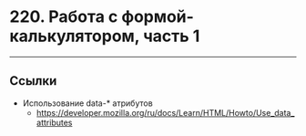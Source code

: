 # 220. Работа с формой-калькулятором, часть 1

---

## Ссылки

- Использование data-* атрибутов
	- https://developer.mozilla.org/ru/docs/Learn/HTML/Howto/Use_data_attributes
